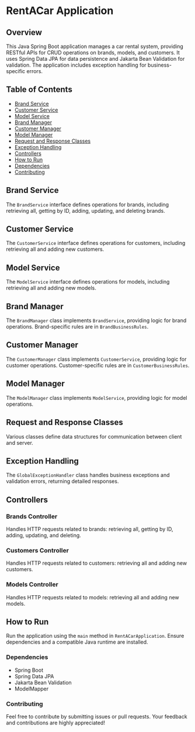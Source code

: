 # RentACar Application

## Overview

This Java Spring Boot application manages a car rental system, providing RESTful APIs for CRUD operations on brands, models, and customers. It uses Spring Data JPA for data persistence and Jakarta Bean Validation for validation. The application includes exception handling for business-specific errors.

## Table of Contents

- [Brand Service](#brand-service)
- [Customer Service](#customer-service)
- [Model Service](#model-service)
- [Brand Manager](#brand-manager)
- [Customer Manager](#customer-manager)
- [Model Manager](#model-manager)
- [Request and Response Classes](#request-and-response-classes)
- [Exception Handling](#exception-handling)
- [Controllers](#controllers)
- [How to Run](#how-to-run)
- [Dependencies](#dependencies)
- [Contributing](#contributing)

## Brand Service

The `BrandService` interface defines operations for brands, including retrieving all, getting by ID, adding, updating, and deleting brands.

## Customer Service

The `CustomerService` interface defines operations for customers, including retrieving all and adding new customers.

## Model Service

The `ModelService` interface defines operations for models, including retrieving all and adding new models.

## Brand Manager

The `BrandManager` class implements `BrandService`, providing logic for brand operations. Brand-specific rules are in `BrandBusinessRules`.

## Customer Manager

The `CustomerManager` class implements `CustomerService`, providing logic for customer operations. Customer-specific rules are in `CustomerBusinessRules`.

## Model Manager

The `ModelManager` class implements `ModelService`, providing logic for model operations.

## Request and Response Classes

Various classes define data structures for communication between client and server.

## Exception Handling

The `GlobalExceptionHandler` class handles business exceptions and validation errors, returning detailed responses.

## Controllers

### Brands Controller

Handles HTTP requests related to brands: retrieving all, getting by ID, adding, updating, and deleting.

### Customers Controller

Handles HTTP requests related to customers: retrieving all and adding new customers.

### Models Controller

Handles HTTP requests related to models: retrieving all and adding new models.

## How to Run

Run the application using the `main` method in `RentACarApplication`. Ensure dependencies and a compatible Java runtime are installed.

### Dependencies
- Spring Boot
- Spring Data JPA
- Jakarta Bean Validation
- ModelMapper

### Contributing
Feel free to contribute by submitting issues or pull requests. Your feedback and contributions are highly appreciated!
